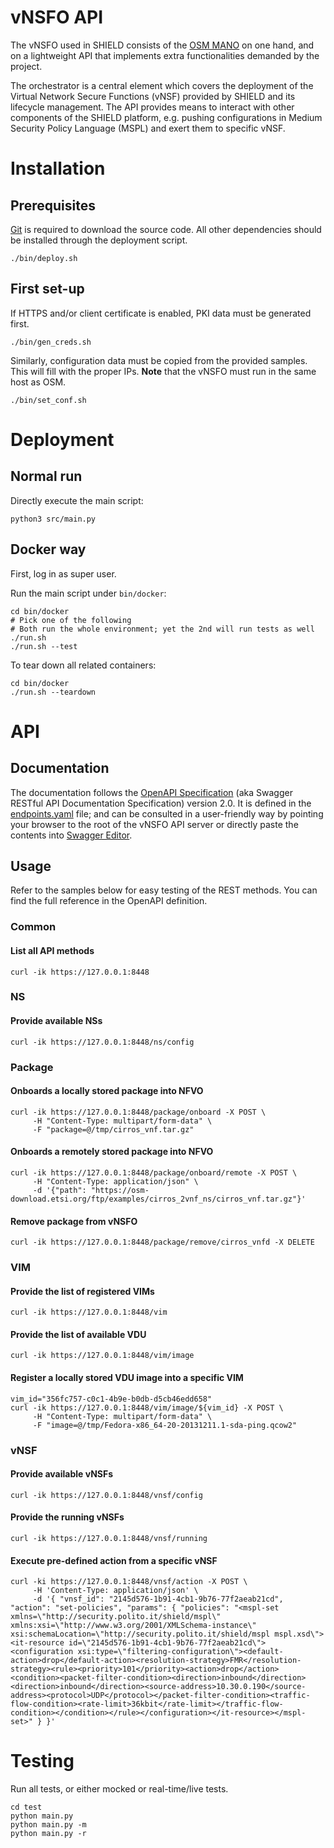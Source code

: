 # vNSFO API

The vNSFO used in SHIELD consists of the [OSM MANO](https://osm.etsi.org) on one hand, and on a lightweight API that implements extra functionalities demanded by the project.

The orchestrator is a central element which covers the deployment of the Virtual Network Secure Functions (vNSF) provided by SHIELD and its lifecycle management. The API provides means to interact with other components of the SHIELD platform, e.g. pushing configurations in Medium Security Policy Language (MSPL) and exert them to specific vNSF.

# Installation

## Prerequisites

[Git](https://git-scm.com/) is required to download the source code. All other dependencies should be installed through the deployment script.
```
./bin/deploy.sh
```

## First set-up

If HTTPS and/or client certificate is enabled, PKI data must be generated first.
```
./bin/gen_creds.sh
```
Similarly, configuration data must be copied from the provided samples. This will fill with the proper IPs. **Note** that the vNSFO must run in the same host as OSM.
```
./bin/set_conf.sh
```

# Deployment

## Normal run

Directly execute the main script:
```
python3 src/main.py
```

## Docker way

First, log in as super user.

Run the main script under `bin/docker`:
```
cd bin/docker
# Pick one of the following
# Both run the whole environment; yet the 2nd will run tests as well
./run.sh
./run.sh --test
```

To tear down all related containers:
```
cd bin/docker
./run.sh --teardown
```

# API

## Documentation

The documentation follows the [OpenAPI Specification](https://swagger.io/specification/) (aka Swagger RESTful API Documentation Specification) version 2.0.
It is defined in the [endpoints.yaml](src/server/endpoints.yaml) file; and can be consulted in a user-friendly way by pointing your browser to the root of the vNSFO API server or directly paste the contents into [Swagger Editor](https://editor.swagger.io/).

## Usage

Refer to the samples below for easy testing of the REST methods. You can find the full reference in the OpenAPI definition.

### Common

#### List all API methods

```
curl -ik https://127.0.0.1:8448
```

### NS

#### Provide available NSs

```
curl -ik https://127.0.0.1:8448/ns/config
```

### Package

#### Onboards a locally stored package into NFVO

```
curl -ik https://127.0.0.1:8448/package/onboard -X POST \
     -H "Content-Type: multipart/form-data" \
     -F "package=@/tmp/cirros_vnf.tar.gz"
```

#### Onboards a remotely stored package into NFVO

```
curl -ik https://127.0.0.1:8448/package/onboard/remote -X POST \
     -H "Content-Type: application/json" \
     -d '{"path": "https://osm-download.etsi.org/ftp/examples/cirros_2vnf_ns/cirros_vnf.tar.gz"}'
```

#### Remove package from vNSFO

```
curl -ik https://127.0.0.1:8448/package/remove/cirros_vnfd -X DELETE
```

### VIM

#### Provide the list of registered VIMs

```
curl -ik https://127.0.0.1:8448/vim
```

#### Provide the list of available VDU

```
curl -ik https://127.0.0.1:8448/vim/image
```

#### Register a locally stored VDU image into a specific VIM

```
vim_id="356fc757-c0c1-4b9e-b0db-d5cb46edd658"
curl -ik https://127.0.0.1:8448/vim/image/${vim_id} -X POST \
     -H "Content-Type: multipart/form-data" \
     -F "image=@/tmp/Fedora-x86_64-20-20131211.1-sda-ping.qcow2"
```

### vNSF

#### Provide available vNSFs

```
curl -ik https://127.0.0.1:8448/vnsf/config
```

#### Provide the running vNSFs

```
curl -ik https://127.0.0.1:8448/vnsf/running
```

#### Execute pre-defined action from a specific vNSF
```
curl -ki https://127.0.0.1:8448/vnsf/action -X POST \
     -H 'Content-Type: application/json' \
     -d '{ "vnsf_id": "2145d576-1b91-4cb1-9b76-77f2aeab21cd", "action": "set-policies", "params": { "policies": "<mspl-set xmlns=\"http://security.polito.it/shield/mspl\" xmlns:xsi=\"http://www.w3.org/2001/XMLSchema-instance\" xsi:schemaLocation=\"http://security.polito.it/shield/mspl mspl.xsd\"><it-resource id=\"2145d576-1b91-4cb1-9b76-77f2aeab21cd\"><configuration xsi:type=\"filtering-configuration\"><default-action>drop</default-action><resolution-strategy>FMR</resolution-strategy><rule><priority>101</priority><action>drop</action><condition><packet-filter-condition><direction>inbound</direction><direction>inbound</direction><source-address>10.30.0.190</source-address><protocol>UDP</protocol></packet-filter-condition><traffic-flow-condition><rate-limit>36kbit</rate-limit></traffic-flow-condition></condition></rule></configuration></it-resource></mspl-set>" } }'
```

# Testing

Run all tests, or either mocked or real-time/live tests.

```
cd test
python main.py
python main.py -m
python main.py -r
```
